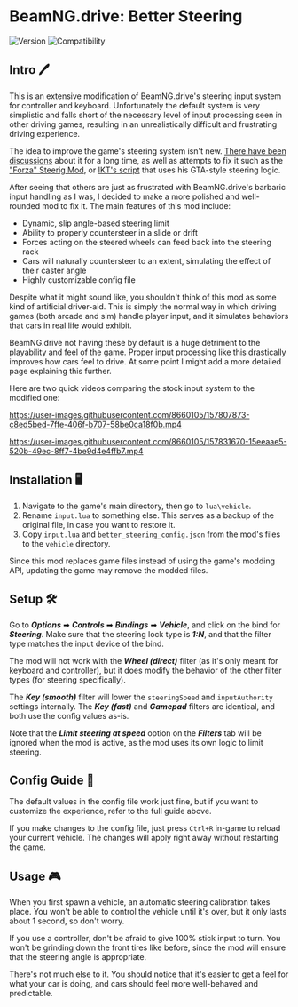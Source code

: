 # BeamNG.drive: Better Steering
![Version](https://img.shields.io/badge/Version-1.0-blue.svg) ![Compatibility](https://img.shields.io/badge/BeamNG.drive_compatibility-v24.1.2-green.svg)


## Intro 🖊️


This is an extensive modification of BeamNG.drive's steering input system for controller and keyboard. Unfortunately the default system is very simplistic and falls short of the necessary level of input processing seen in other driving games, resulting in an unrealistically difficult and frustrating driving experience.

The idea to improve the game's steering system isn't new. [There have been discussions](https://www.beamng.com/threads/steering-assist-for-over-under-steerers.59477/) about it for a long time, as well as attempts to fix it such as the ["Forza" Steerig Mod](https://www.beamng.com/threads/forza-steering-for-keyboard-and-gamepad.77578/), or [IKT's script](https://gist.github.com/E66666666/207027cc29f1869a43f6ccef054e3845) that uses his GTA-style steering logic.

After seeing that others are just as frustrated with BeamNG.drive's barbaric input handling as I was, I decided to make a more polished and well-rounded mod to fix it. The main features of this mod include:

 - Dynamic, slip angle-based steering limit
 - Ability to properly countersteer in a slide or drift
 - Forces acting on the steered wheels can feed back into the steering rack
 - Cars will naturally countersteer to an extent, simulating the effect of their caster angle
 - Highly customizable config file

Despite what it might sound like, you shouldn't think of this mod as some kind of artificial driver-aid. This is simply the normal way in which driving games (both arcade and sim) handle player input, and it simulates behaviors that cars in real life would exhibit.

BeamNG.drive not having these by default is a huge detriment to the playability and feel of the game. Proper input processing like this drastically improves how cars feel to drive. At some point I might add a more detailed page explaining this further.

Here are two quick videos comparing the stock input system to the modified one:

https://user-images.githubusercontent.com/8660105/157807873-c8ed5bed-7ffe-406f-b707-58be0ca18f0b.mp4

https://user-images.githubusercontent.com/8660105/157831670-15eeaae5-520b-49ec-8ff7-4be9d4e4ffb7.mp4


## Installation 🖥️


 1. Navigate to the game's main directory, then go to `lua\vehicle`.
 2. Rename `input.lua` to something else. This serves as a backup of the original file, in case you want to restore it.
 3. Copy `input.lua` and `better_steering_config.json` from the mod's files to the `vehicle` directory.

Since this mod replaces game files instead of using the game's modding API, updating the game may remove the modded files.


## Setup 🛠


Go to ***Options*** ➡ ***Controls*** ➡ ***Bindings*** ➡ ***Vehicle***, and click on the bind for ***Steering***. Make sure that the steering lock type is ***1:N***, and that the filter type matches the input device of the bind.

The mod will not work with the ***Wheel (direct)*** filter (as it's only meant for keyboard and controller), but it does modify the behavior of the other filter types (for steering specifically).

The ***Key (smooth)*** filter will lower the `steeringSpeed` and `inputAuthority` settings internally. The ***Key (fast)*** and ***Gamepad*** filters are identical, and both use the config values as-is.

Note that the ***Limit steering at speed*** option on the ***Filters*** tab will be ignored when the mod is active, as the mod uses its own logic to limit steering.


## Config Guide 📝


The default values in the config file work just fine, but if you want to customize the experience, refer to the full guide above.

If you make changes to the config file, just press `Ctrl+R` in-game to reload your current vehicle. The changes will apply right away without restarting the game.


## Usage 🎮


When you first spawn a vehicle, an automatic steering calibration takes place. You won't be able to control the vehicle until it's over, but it only lasts about 1 second, so don't worry.

If you use a controller, don't be afraid to give 100% stick input to turn. You won't be grinding down the front tires like before, since the mod will ensure that the steering angle is appropriate.

There's not much else to it. You should notice that it's easier to get a feel for what your car is doing, and cars should feel more well-behaved and predictable.